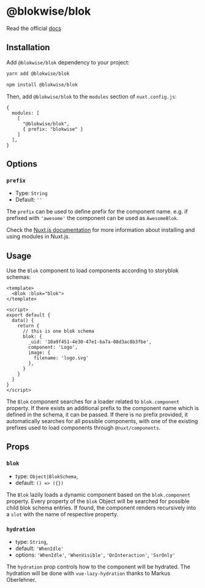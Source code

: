# @blokwise/blok

Read the official [docs](https://blok.blokwise.io)

## Installation

Add `@blokwise/blok` dependency to your project:

```bash
yarn add @blokwise/blok
```

```bash
npm install @blokwise/blok
```

Then, add `@blokwise/blok` to the `modules` section of `nuxt.config.js`:

```js[nuxt.config.js]
{
  modules: [
    [
      "@blokwise/blok",
      { prefix: "blokwise" }
    ]
  ],
}
```

## Options

### `prefix`

- Type: `String`
- Default: `''`

The `prefix` can be used to define prefix for the component name. e.g. if prefixed with `'awesome'` the component can be used as `AwesomeBlok`.

Check the [Nuxt.js documentation](https://nuxtjs.org/guides/configuration-glossary/configuration-modules) for more information about installing and using modules in Nuxt.js.

## Usage

Use the `Blok` component to load components according to storyblok schemas:

```vue
<template>
  <Blok :blok="blok">
</template>

<script>
export default {
  data() {
    return {
      // this is one blok schema
      blok: {
        _uid: '10a9f451-4e30-47e1-ba7a-08d3ac8b3fbe',
        component: 'Logo',
        image: {
          filename: 'logo.svg'
        },
      }
    }
  }
}
</script>
```

The `Blok` component searches for a loader related to `blok.component` property. If there exists an additional prefix to the component name which is defined in the schema, it can be passed. If there is no prefix provided, it automatically searches for all possible components, with one of the existing prefixes used to load components through `@nuxt/components`.

## Props

### `blok`

- type: `Object|BlokSchema`,
- default: `() => ({})`

The `Blok` lazily loads a dynamic component based on the `blok.component` property.
Every property of the `blok` Object will be searched for possible child blok schema entries. If found, the component renders recursively into a `slot` with the name of respective property.

### `hydration`

- type: `String`,
- default: `'WhenIdle'`
- options: `'WhenIdle'`, `'WhenVisible'`, `'OnInteraction'`, `'SsrOnly'`

The `hydration` prop controls how to the component will be hydrated. The hydration will be done with `vue-lazy-hydration` thanks to Markus Oberlehner.
